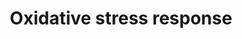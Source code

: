 ---
annotations:
- id: PW:0000378
  parent: regulatory pathway
  type: Pathway Ontology
  value: oxidative stress response pathway
authors:
- MaintBot
- Fehrhart
- LWackers
- Eweitz
- Khanspers
citedin:
- link: PMC3677916
  title: Liver transcriptome changes in zebrafish during acclimation to transport-associated
    stress (2013)
communities: []
description: 'Oxidative stress represents an imbalance between the production and
  manifestation of reactive oxygen species and a biological system''s ability to readily
  detoxify the reactive intermediates or to repair the resulting damage. Disturbances
  in the normal redox state of tissues can cause toxic effects through the production
  of peroxides and free radicals that damage all components of the cell, including
  proteins, lipids, and DNA. Some reactive oxidative species can even act as messengers
  through a phenomenon called redox signaling. In humans, oxidative stress is involved
  in many diseases. Examples include sickle cell disease,[1] atherosclerosis, Parkinson''s
  disease, heart failure, myocardial infarction, Alzheimer''s disease, schizophrenia,
  bipolar disorder, fragile X syndrome[2] and chronic fatigue syndrome, but short-term
  oxidative stress may also be important in prevention of aging by induction of a
  process named mitohormesis.[3] Reactive oxygen species can be beneficial, as they
  are used by the immune system as a way to attack and kill pathogens. Source: [Wikipedia](https://en.wikipedia.org/wiki/Oxidative_stress)'
last-edited: 2025-02-27
ndex: null
organisms:
- Danio rerio
redirect_from:
- /index.php/Pathway:WP1372
- /instance/WP1372
- /instance/WP1372_r137017
revision: r137017
schema-jsonld:
- '@context': https://schema.org/
  '@id': https://wikipathways.github.io/pathways/WP1372.html
  '@type': Dataset
  creator:
    '@type': Organization
    name: WikiPathways
  description: 'Oxidative stress represents an imbalance between the production and
    manifestation of reactive oxygen species and a biological system''s ability to
    readily detoxify the reactive intermediates or to repair the resulting damage.
    Disturbances in the normal redox state of tissues can cause toxic effects through
    the production of peroxides and free radicals that damage all components of the
    cell, including proteins, lipids, and DNA. Some reactive oxidative species can
    even act as messengers through a phenomenon called redox signaling. In humans,
    oxidative stress is involved in many diseases. Examples include sickle cell disease,[1]
    atherosclerosis, Parkinson''s disease, heart failure, myocardial infarction, Alzheimer''s
    disease, schizophrenia, bipolar disorder, fragile X syndrome[2] and chronic fatigue
    syndrome, but short-term oxidative stress may also be important in prevention
    of aging by induction of a process named mitohormesis.[3] Reactive oxygen species
    can be beneficial, as they are used by the immune system as a way to attack and
    kill pathogens. Source: [Wikipedia](https://en.wikipedia.org/wiki/Oxidative_stress)'
  keywords:
  - GPX1a
  - GPX1b
  - GPX3
  - GSTT1a
  - GSTT1b
  - JUNB
  - LOC555669
  - MAOA
  - MGST1
  - NFKB1
  - TXNRD1
  - TXNRD2
  - cat
  - cyba
  - cyp1a
  - fos
  - gclc
  - hmox1
  - mapk10
  - mapk14a
  - nqo1
  - si:dkey-117m1.6
  - sod1
  - sod2
  - sp1
  - txn2
  - xdh
  - zgc:110010
  license: CC0
  name: Oxidative stress response
seo: CreativeWork
title: Oxidative stress response
wpid: WP1372
---